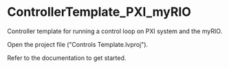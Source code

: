 # ControllerTemplate_PXI_myRIO
Controller template for running a control loop on PXI system and the myRIO.

Open the project file ("Controls Template.lvproj").

Refer to the documentation to get started.

